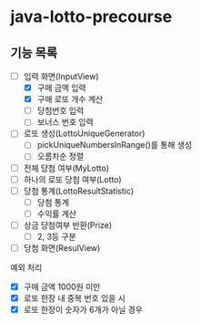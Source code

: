 # java-lotto-precourse

## 기능 목록
- [ ] 입력 화면(InputView)
    - [x] 구매 금액 입력
    - [x] 구매 로또 개수 계산
    - [ ] 당첨번호 입력
    - [ ] 보너스 번호 입력
- [ ] 로또 생성(LottoUniqueGenerator)
    - [ ] pickUniqueNumbersInRange()를 통해 생성
    - [ ] 오름차순 정렬
- [ ] 전체 당첨 여부(MyLotto)
- [ ] 하나의 로또 당첨 여부(Lotto)
- [ ] 당첨 통계(LottoResultStatistic)
    - [ ] 당첨 통계
    - [ ] 수익률 계산
- [ ] 상금 당첨여부 반환(Prize)
  - [ ] 2, 3등 구분
- [ ] 당첨 화면(ResulView)

예외 처리
- [x] 구매 금액 1000원 미만
- [x] 로또 한장 내 중복 번호 있을 시
- [x] 로또 한장이 숫자가 6개가 아닐 경우
